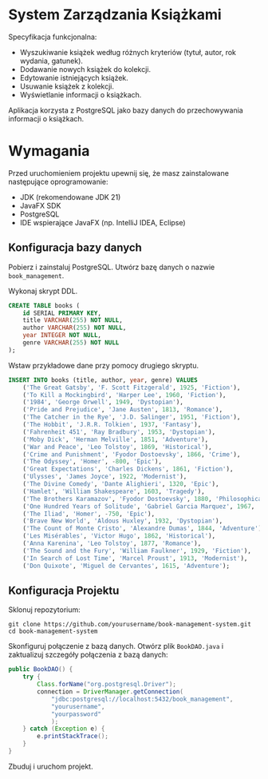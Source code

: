 # System Zarządzania Książkami

Specyfikacja funkcjonalna:

- Wyszukiwanie książek według różnych kryteriów (tytuł, autor, rok wydania, gatunek).
- Dodawanie nowych książek do kolekcji.
- Edytowanie istniejących książek.
- Usuwanie książek z kolekcji.
- Wyświetlanie informacji o książkach.

Aplikacja korzysta z PostgreSQL jako bazy danych do przechowywania informacji o książkach.

# Wymagania

Przed uruchomieniem projektu upewnij się, że masz zainstalowane następujące oprogramowanie:

- JDK (rekomendowane JDK 21)
- JavaFX SDK
- PostgreSQL
- IDE wspierające JavaFX (np. IntelliJ IDEA, Eclipse)

## Konfiguracja bazy danych

Pobierz i zainstaluj PostgreSQL. Utwórz bazę danych o nazwie `book_management`.

Wykonaj skrypt DDL.

```sql
CREATE TABLE books (
    id SERIAL PRIMARY KEY,
    title VARCHAR(255) NOT NULL,
    author VARCHAR(255) NOT NULL,
    year INTEGER NOT NULL,
    genre VARCHAR(255) NOT NULL
);
```

Wstaw przykładowe dane przy pomocy drugiego skryptu.

```sql
INSERT INTO books (title, author, year, genre) VALUES
    ('The Great Gatsby', 'F. Scott Fitzgerald', 1925, 'Fiction'),
    ('To Kill a Mockingbird', 'Harper Lee', 1960, 'Fiction'),
    ('1984', 'George Orwell', 1949, 'Dystopian'),
    ('Pride and Prejudice', 'Jane Austen', 1813, 'Romance'),
    ('The Catcher in the Rye', 'J.D. Salinger', 1951, 'Fiction'),
    ('The Hobbit', 'J.R.R. Tolkien', 1937, 'Fantasy'),
    ('Fahrenheit 451', 'Ray Bradbury', 1953, 'Dystopian'),
    ('Moby Dick', 'Herman Melville', 1851, 'Adventure'),
    ('War and Peace', 'Leo Tolstoy', 1869, 'Historical'),
    ('Crime and Punishment', 'Fyodor Dostoevsky', 1866, 'Crime'),
    ('The Odyssey', 'Homer', -800, 'Epic'),
    ('Great Expectations', 'Charles Dickens', 1861, 'Fiction'),
    ('Ulysses', 'James Joyce', 1922, 'Modernist'),
    ('The Divine Comedy', 'Dante Alighieri', 1320, 'Epic'),
    ('Hamlet', 'William Shakespeare', 1603, 'Tragedy'),
    ('The Brothers Karamazov', 'Fyodor Dostoevsky', 1880, 'Philosophical'),
    ('One Hundred Years of Solitude', 'Gabriel Garcia Marquez', 1967, 'Magic Realism'),
    ('The Iliad', 'Homer', -750, 'Epic'),
    ('Brave New World', 'Aldous Huxley', 1932, 'Dystopian'),
    ('The Count of Monte Cristo', 'Alexandre Dumas', 1844, 'Adventure'),
    ('Les Misérables', 'Victor Hugo', 1862, 'Historical'),
    ('Anna Karenina', 'Leo Tolstoy', 1877, 'Romance'),
    ('The Sound and the Fury', 'William Faulkner', 1929, 'Fiction'),
    ('In Search of Lost Time', 'Marcel Proust', 1913, 'Modernist'),
    ('Don Quixote', 'Miguel de Cervantes', 1615, 'Adventure');
```

## Konfiguracja Projektu

Sklonuj repozytorium:

```shell
git clone https://github.com/yourusername/book-management-system.git
cd book-management-system
```

Skonfiguruj połączenie z bazą danych. Otwórz plik `BookDAO.java` i zaktualizuj szczegóły połączenia z bazą danych:

```java
public BookDAO() {
    try {
        Class.forName("org.postgresql.Driver");
        connection = DriverManager.getConnection(
            "jdbc:postgresql://localhost:5432/book_management",
            "yourusername",
            "yourpassword"
            );
    } catch (Exception e) {
        e.printStackTrace();
    }
}
```

Zbuduj i uruchom projekt.
